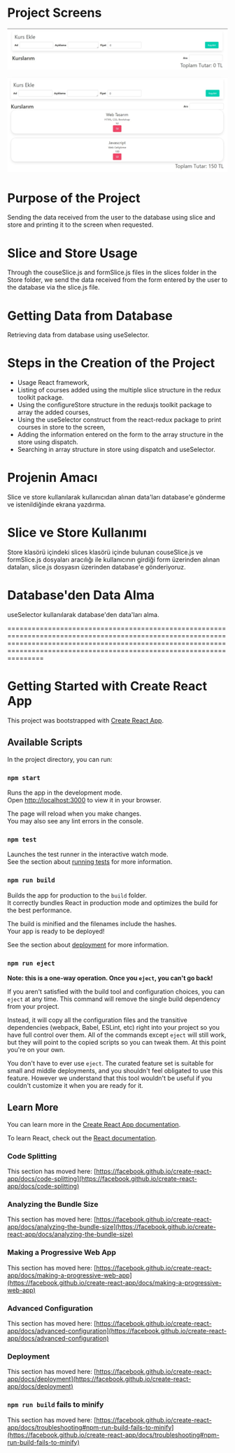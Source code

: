 # Project Screens
![alt text](/ss/ss1.jpg)

![alt text](/ss/ss2.jpg)

# Purpose of the Project
Sending the data received from the user to the database using slice and store and printing it to the screen when requested.

# Slice and Store Usage
Through the couseSlice.js and formSlice.js files in the slices folder in the Store folder, we send the data received from the form entered by the user to the database via the slice.js file.

# Getting Data from Database
Retrieving data from database using useSelector.

# Steps in the Creation of the Project
* Usage React framework,
* Listing of courses added using the multiple slice structure in the redux toolkit package.
* Using the configureStore structure in the reduxjs toolkit package to array the added courses,
*  Using the useSelector construct from the react-redux package to print courses in store to the screen,
* Adding the information entered on the form to the array structure in the store using dispatch.
* Searching in array structure in store using dispatch and useSelector.

# Projenin Amacı
Slice ve store kullanılarak kullanıcıdan alınan data'ları database'e gönderme ve istenildiğinde ekrana yazdırma.

# Slice ve Store Kullanımı
Store klasörü içindeki slices klasörü içinde bulunan couseSlice.js ve formSlice.js dosyaları aracılığı ile kullanıcının girdiği form üzerinden alınan dataları, slice.js dosyasın üzerinden database'e gönderiyoruz.

# Database'den Data Alma
useSelector kullanılarak database'den data'ları alma.


=================================================================================================================================================================================================================================
# Getting Started with Create React App

This project was bootstrapped with [Create React App](https://github.com/facebook/create-react-app).

## Available Scripts

In the project directory, you can run:

### `npm start`

Runs the app in the development mode.\
Open [http://localhost:3000](http://localhost:3000) to view it in your browser.

The page will reload when you make changes.\
You may also see any lint errors in the console.

### `npm test`

Launches the test runner in the interactive watch mode.\
See the section about [running tests](https://facebook.github.io/create-react-app/docs/running-tests) for more information.

### `npm run build`

Builds the app for production to the `build` folder.\
It correctly bundles React in production mode and optimizes the build for the best performance.

The build is minified and the filenames include the hashes.\
Your app is ready to be deployed!

See the section about [deployment](https://facebook.github.io/create-react-app/docs/deployment) for more information.

### `npm run eject`

**Note: this is a one-way operation. Once you `eject`, you can't go back!**

If you aren't satisfied with the build tool and configuration choices, you can `eject` at any time. This command will remove the single build dependency from your project.

Instead, it will copy all the configuration files and the transitive dependencies (webpack, Babel, ESLint, etc) right into your project so you have full control over them. All of the commands except `eject` will still work, but they will point to the copied scripts so you can tweak them. At this point you're on your own.

You don't have to ever use `eject`. The curated feature set is suitable for small and middle deployments, and you shouldn't feel obligated to use this feature. However we understand that this tool wouldn't be useful if you couldn't customize it when you are ready for it.

## Learn More

You can learn more in the [Create React App documentation](https://facebook.github.io/create-react-app/docs/getting-started).

To learn React, check out the [React documentation](https://reactjs.org/).

### Code Splitting

This section has moved here: [https://facebook.github.io/create-react-app/docs/code-splitting](https://facebook.github.io/create-react-app/docs/code-splitting)

### Analyzing the Bundle Size

This section has moved here: [https://facebook.github.io/create-react-app/docs/analyzing-the-bundle-size](https://facebook.github.io/create-react-app/docs/analyzing-the-bundle-size)

### Making a Progressive Web App

This section has moved here: [https://facebook.github.io/create-react-app/docs/making-a-progressive-web-app](https://facebook.github.io/create-react-app/docs/making-a-progressive-web-app)

### Advanced Configuration

This section has moved here: [https://facebook.github.io/create-react-app/docs/advanced-configuration](https://facebook.github.io/create-react-app/docs/advanced-configuration)

### Deployment

This section has moved here: [https://facebook.github.io/create-react-app/docs/deployment](https://facebook.github.io/create-react-app/docs/deployment)

### `npm run build` fails to minify

This section has moved here: [https://facebook.github.io/create-react-app/docs/troubleshooting#npm-run-build-fails-to-minify](https://facebook.github.io/create-react-app/docs/troubleshooting#npm-run-build-fails-to-minify)
